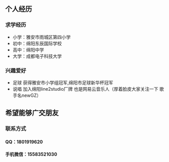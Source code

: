 ## 个人经历
### 求学经历
* 小学：雅安市雨城区第四小学
* 初中：绵阳东辰国际学校
* 高中：绵阳中学
* 大学：成都电子科技大学
### 兴趣爱好
* 足球 获得雅安市小学组冠军,绵阳市足球新华杯冠军
* 说唱 加入绵阳line2studio厂牌 也是网易云音乐人（厚着脸皮大家关注一下 歌手名newGZ）
## 希望能够广交朋友
### 联系方式 
#### QQ：1801919620
#### 手机微信：15583521030
